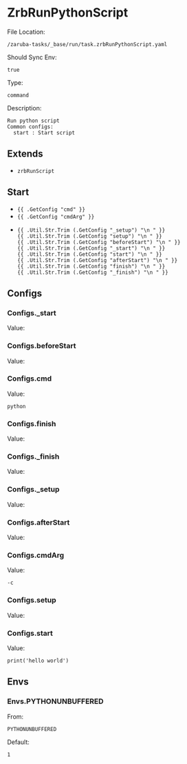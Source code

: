 
# ZrbRunPythonScript

File Location:

    /zaruba-tasks/_base/run/task.zrbRunPythonScript.yaml

Should Sync Env:

    true

Type:

    command

Description:

    Run python script
    Common configs:
      start : Start script



## Extends

* `zrbRunScript`


## Start

* `{{ .GetConfig "cmd" }}`
* `{{ .GetConfig "cmdArg" }}`
*
    ```
    {{ .Util.Str.Trim (.GetConfig "_setup") "\n " }}
    {{ .Util.Str.Trim (.GetConfig "setup") "\n " }}
    {{ .Util.Str.Trim (.GetConfig "beforeStart") "\n " }}
    {{ .Util.Str.Trim (.GetConfig "_start") "\n " }}
    {{ .Util.Str.Trim (.GetConfig "start") "\n " }}
    {{ .Util.Str.Trim (.GetConfig "afterStart") "\n " }}
    {{ .Util.Str.Trim (.GetConfig "finish") "\n " }}
    {{ .Util.Str.Trim (.GetConfig "_finish") "\n " }}

    ```


## Configs


### Configs._start

Value:


### Configs.beforeStart

Value:


### Configs.cmd

Value:

    python


### Configs.finish

Value:


### Configs._finish

Value:


### Configs._setup

Value:


### Configs.afterStart

Value:


### Configs.cmdArg

Value:

    -c


### Configs.setup

Value:


### Configs.start

Value:

    print('hello world')


## Envs


### Envs.PYTHONUNBUFFERED

From:

    PYTHONUNBUFFERED

Default:

    1